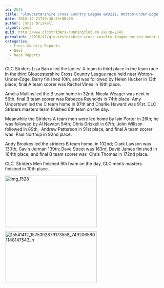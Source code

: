 ```yaml
---
id: 2545
title: 'Gloucestershire Cross Country League &#8211; Wotton-under-Edge &#8211; 17/12/2016'
date: 2016-12-21T19:30:53+00:00
author: Chris Driskell
layout: post
guid: http://www.clcstriders-runningclub.co.uk/?p=2545
permalink: /2016/12/gloucestershire-cross-country-league-wotton-under-edge-17122016/
categories:
  - Cross Country Reports
  - News
  - Race Reports
---
```

CLC Striders Liza Barry led the ladies&#8217; A team to third place in the team race in the third Gloucestershire Cross Country League race held near Wotton-Under-Edge. Barry finished 10th, and was followed by Helen Hucker in 13th place; final A team scorer was Rachel Vines in 19th place.

Amelia Mullins led the B team home in 32nd; Nicola Weager was next in 56th; final B team scorer was Rebecca Reynolds in 74th place. Amy Undertown led the C team home in 87th and Charlie Haward was 91st. CLC Striders masters team finished 6th team on the day.

Meanwhile the Striders A team men were led home by Iain Porter in 26th; he was followed by Al Newton 54th; Chris Driskell in 67th; John Willson followed in 89th,  Andrew Patterson in 91st place, and final A team scorer was  Paul Northup in 92nd place.

Andy Brookes led the striders B team home  in 102nd; Clark Lawson was 130th; Gavin Jerman 139th; Dave Street was 163rd, David James finished in 164th place, and final B team scorer was  Chris Thomas in 172nd place.

CLC  Striders Men finished 9th team on the day, CLC men&#8217;s masters finished in 10th place.

[<img class="alignnone size-medium wp-image-2546" src="http://www.clcstriders-runningclub.co.uk/wplive/wp-content/uploads/2016/12/IMG_1528-300x169.jpg" alt="img_1528" width="300" height="169" srcset="http://www.clcstriders-runningclub.co.uk/wplive/wp-content/uploads/2016/12/IMG_1528-300x169.jpg 300w, http://www.clcstriders-runningclub.co.uk/wplive/wp-content/uploads/2016/12/IMG_1528.jpg 720w" sizes="(max-width: 300px) 100vw, 300px" />](http://www.clcstriders-runningclub.co.uk/wplive/wp-content/uploads/2016/12/IMG_1528.jpg)

[<img class="alignnone size-medium wp-image-2547" src="http://www.clcstriders-runningclub.co.uk/wplive/wp-content/uploads/2016/12/15541412_1575092879173558_7492065801148147543_n-300x169.jpg" alt="15541412_1575092879173558_7492065801148147543_n" width="300" height="169" srcset="http://www.clcstriders-runningclub.co.uk/wplive/wp-content/uploads/2016/12/15541412_1575092879173558_7492065801148147543_n-300x169.jpg 300w, http://www.clcstriders-runningclub.co.uk/wplive/wp-content/uploads/2016/12/15541412_1575092879173558_7492065801148147543_n-768x432.jpg 768w, http://www.clcstriders-runningclub.co.uk/wplive/wp-content/uploads/2016/12/15541412_1575092879173558_7492065801148147543_n.jpg 960w" sizes="(max-width: 300px) 100vw, 300px" />](http://www.clcstriders-runningclub.co.uk/wplive/wp-content/uploads/2016/12/15541412_1575092879173558_7492065801148147543_n.jpg)